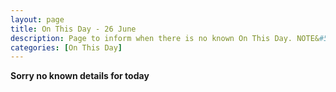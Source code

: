 ```yaml
---
layout: page
title: On This Day - 26 June
description: Page to inform when there is no known On This Day. NOTE&#58; There may still be comments.
categories: [On This Day]
---
```


**Sorry no known details for today**

